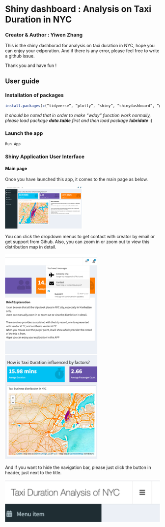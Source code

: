 # Shiny dashboard : Analysis on Taxi Duration in NYC


### Creator & Author : Yiwen Zhang

This is the shiny dashborad for analysis on taxi duration in NYC, hope you can enjoy your exlporation.
And if there is any error, please feel free to write a github issue. 

Thank you and have fun !

## User guide

### Installation of packages

```r
install.packages(c(“tidyverse”, “plotly”, “shiny”, “shinydashboard”, “ggplot2”, “scales”, “grid”, “corrplot”, “alluvial”, “dplyr”, “readr”, “data.table”, “tibble”, “tidyr”, “stringr”, “forcats”, “lubridate”, “geosphere”, “leaflet”, “maps”, “shinythemes”, “bookdown”))
```
_It should be noted that in order to make “wday” function work normally, please load package **data.table** first and then load package **lubridate**_ :)

### Launch the app

``` r
Run App
```

### Shiny Application User Interface

#### Main page

Once you have launched this app, it comes to the main page as below.

<img src="man/figures/shiny.png" alt="logo" width="250"/>

You can click the dropdown menus to get contact with creator by email or get support from Gihub. Also, you can zoom in or zoom out to view this distribution map in detail.

<img src="man/figures/shiny1.png" alt="logo" width="300"/>   <img src="man/figures/shiny2.png" alt="logo" width="300"/>

And if you want to hide the navigation bar, please just click the button in header, just next to the title.

<img src="man/figures/shiny3.png" alt="logo" width="600"/>
